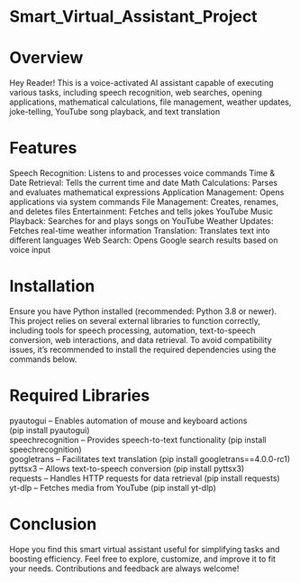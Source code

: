 # Smart_Virtual_Assistant_Project
# Overview
Hey Reader! This is a voice-activated AI assistant capable of executing various tasks, including speech recognition, web searches, opening applications, mathematical calculations, file management, weather updates, joke-telling, YouTube song playback, and text translation
# Features
Speech Recognition: Listens to and processes voice commands
Time & Date Retrieval: Tells the current time and date
Math Calculations: Parses and evaluates mathematical expressions
Application Management: Opens applications via system commands
File Management: Creates, renames, and deletes files
Entertainment: Fetches and tells jokes
YouTube Music Playback: Searches for and plays songs on YouTube
Weather Updates: Fetches real-time weather information
Translation: Translates text into different languages
Web Search: Opens Google search results based on voice input
# Installation
Ensure you have Python installed (recommended: Python 3.8 or newer). This project relies on several external libraries to function correctly, including tools for speech processing, automation, text-to-speech conversion, web interactions, and data retrieval. To avoid compatibility issues, it’s recommended to install the required dependencies using the commands below.
# Required Libraries
pyautogui – Enables automation of mouse and keyboard actions</br>
(pip install pyautogui)<br>
speechrecognition – Provides speech-to-text functionality
(pip install speechrecognition)<br>
googletrans – Facilitates text translation
(pip install googletrans==4.0.0-rc1)<br>
pyttsx3 – Allows text-to-speech conversion
(pip install pyttsx3)<br>
requests – Handles HTTP requests for data retrieval
(pip install requests)<br>
yt-dlp – Fetches media from YouTube
(pip install yt-dlp)<br>
# Conclusion
Hope you find this smart virtual assistant useful for simplifying tasks and boosting efficiency. Feel free to explore, customize, and improve it to fit your needs. Contributions and feedback are always welcome!
